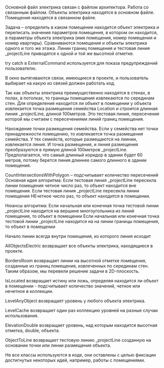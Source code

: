 Основной файл электрика связан с файлом архитектора. Работа со связанным файлом.
Объекты электрика находятся в основном файле. Помещения находятся в связанном файле.

Задача – определить в каком помещении находится объект электрика и переписать значения параметров помещения, в котором он находится, в параметры объекта электрика (имя помещения, номер помещения и номер квартиры).
Сравниваются помещения и объекты электрика одного и того же этажа. Линии границ помещения и тестовая линия _projectLine приводятся к одной и той же высотной отметке.

try catch в ExternalCommand используется для показа предупреждений пользователю.

В окно вытягиваются связи, имеющиеся в проекте, и пользователь выбирает на какую из связей должен работать код.

Так как объекты электрика преимущественно находятся в стенах, в полах, в потолках, то границы помещения извлекаются по серединам стен.
Для определения находится ли объект в помещении у объекта извлекается точка размещения семейства Location и строится длинная линия _projectLine, длиной 100метров. Это тестовая линия, пересечения которой мы считаем с пересечениями линий границ помещения.


Нахождение точки размещения семейства.
Если у семейства нет точки принадлежности помещению, то извлекается точка размещения семейства. У тех семейств, которые размещаются на лиинии, извлекается линия. И точка размещения, и линия размещения преобразуются в прямую длиной 100метров _projectLine. Предполагается, что самый длинный коридор в здании будет 60 метров, потому берется линия длиннее самого длинного в здании помещения.


CountIntersectionsWithPolygon – подсчитывает количество пересечений
Основная идея алгоритма:
Если тестовая линия _projectLine пересекла линии помещения четное число раз, то объект находится вне помещения.
Если тестовая линия _projectLine пересекла линии помещения НЕчетное число раз, то объект находится в помещении.

Нюансы алгоритма:
Если начальная или конечная точка тестовой линии _projectLine находится на вершине многоугольника из линий помещения, то объект в помещении
Если начальная или конечная точка тестовой линии _projectLine находится на на линии границы помещения, то объект в помещении

Начало линии всегда внутри помещения, из которого линия исходит

AllObjectsElectric возвращает все объекты электрика, находящиеся в проекте.

BordersRoom возвращает линии на высотной отметке помещения, созданные из границ помещения, извлеченных по серединам стен. Таким образом, мы перевели решение задачи в 2D-плоскость.

IsLocated возвращает истину или ложь, определяя находится ли объект в помещении - подсчитывает количество значений, четное или нечетное в коллекции.

LevelAnyObject возвращает уровень у любого объекта электрика.


LevelCache возвращает один раз коллекцию уровней на разные случаи использования.

ElevationDouble возвращает уровень, над которым находится высотная отметка, double, объекта.

ObjectToLine возвращает тестовую линию _projectLine созданную на основании точки или линии размещения объекта.

Не все классы используются в коде, они оставлены с целью фиксации достигнутых некоторых идей, например, работы с помещениями.


